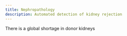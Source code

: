 ```yaml
---
title: Nephropathology
description: Automated detection of kidney rejection
---
```


There is a global shortage in donor kidneys 